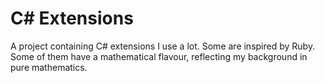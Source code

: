 # C# Extensions #

A project containing C# extensions I use a lot. Some are inspired by Ruby.
Some of them have a mathematical flavour, reflecting my background in pure mathematics.
